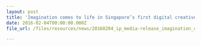 ```yaml
---
layout: post
title: 'Imagination comes to life in Singapore’s first digital creative future space'
date: 2016-02-04T00:00:00.000Z
file_url: /files/resources/news/20160204_ip_media-release_imagination_comes_to_life_in_singapore_first_digital_creative_future_space_mosh.pdf

---
```

